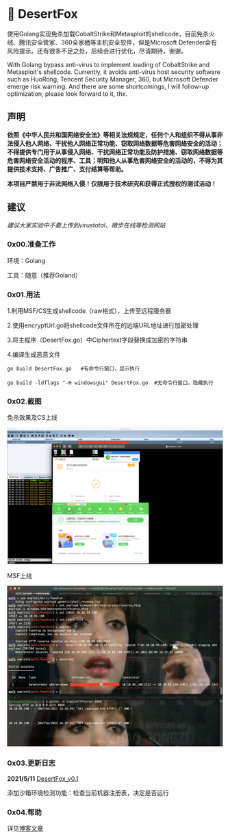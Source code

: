 # 🦊 DesertFox

使用Golang实现免杀加载CobaltStrike和Metasploit的shellcode，目前免杀火绒、腾讯安全管家、360全家桶等主机安全软件，但是Microsoft Defender会有风险提示。还有很多不足之处，后续会进行优化，尽请期待，谢谢。

With Golang bypass anti-virus to implement loading of CobaltStrike and Metasploit's shellcode. Currently, it avoids anti-virus host security software such as HuoRong, Tencent Security Manager, 360, but Microsoft Defender emerge risk warning. And there are some shortcomings, I will follow-up optimization, please look forward to it, thx.

## 声明

**依照《中华人民共和国网络安全法》等相关法规规定，任何个人和组织不得从事非法侵入他人网络、干扰他人网络正常功能、窃取网络数据等危害网络安全的活动；不得提供专门用于从事侵入网络、干扰网络正常功能及防护措施、窃取网络数据等危害网络安全活动的程序、工具；明知他人从事危害网络安全的活动的，不得为其提供技术支持、广告推广、支付结算等帮助。**

**本项目严禁用于非法网络入侵！仅限用于技术研究和获得正式授权的测试活动！**

## 建议

*建议大家实验中不要上传到virustotal、微步在线等检测网站*

### 0x00.准备工作

环境：Golang 

工具：随意（推荐Goland）

### 0x01.用法

1.利用MSF/CS生成shellcode（raw格式），上传至远程服务器

2.使用encryptUrl.go将shellcode文件所在的远端URL地址进行加密处理

3.将主程序（DesertFox.go）中Ciphertext字段替换成加密的字符串

4.编译生成恶意文件

```
go build DesertFox.go   #有命令行窗口，显示执行

go build -ldflags "-H windowsgui" DesertFox.go  #无命令行窗口，隐藏执行
```

### 0x02.截图

免杀效果及CS上线

![avatar](https://raw.githubusercontent.com/An0ny-m0us/DesertFox/main/images/1.png)

MSF上线

![avatar](https://raw.githubusercontent.com/An0ny-m0us/DesertFox/main/images/2.png)

### 0x03.更新日志

**2021/5/11** [DesertFox_v0.1](https://github.com/An0ny-m0us/DesertFox)  

添加沙箱环境检测功能：检查当前机器注册表，决定是否运行

### 0x04.帮助

详见[博客文章](https://www.cnblogs.com/H4ck3R-XiX/)
